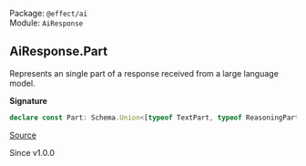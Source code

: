Package: `@effect/ai`<br />
Module: `AiResponse`<br />

## AiResponse.Part

Represents an single part of a response received from a large language model.

**Signature**

```ts
declare const Part: Schema.Union<[typeof TextPart, typeof ReasoningPart, typeof RedactedReasoningPart, typeof ToolCallPart, typeof MetadataPart, typeof FinishPart]>
```

[Source](https://github.com/Effect-TS/effect/tree/main/packages/ai/ai/src/AiResponse.ts#L718)

Since v1.0.0